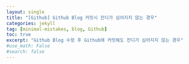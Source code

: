 ```yaml
---
layout: single
title: "[Github] Github Blog 커밋시 잔디가 심어지지 않는 경우"
categories: jekyll
tag: [minimal-mistakes, blog, Github]
toc: true
excerpt: "Github Blog 수정 후 Github에 커밋해도 잔디가 심어지지 않는 경우"
#use_math: False
#search: false
---
```

 
